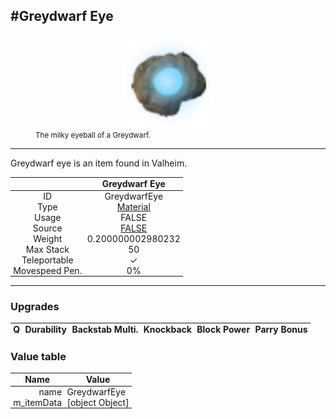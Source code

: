 <meta property="og:title" content="Greydwarf Eye - MoreValheim" /><meta property="og:type" content="website" /><meta property="og:image" content="/assets/greydwarf_eye.png" /><meta property="og:description" content="Greydwarf Eye is an item found in Valheim." /><meta name="theme-color" content="#546D78"><meta name="twitter:card" content="summary_large_image">
#Greydwarf Eye
-------------
<style>img {width:20px;}.tb {width:150px;display: block;margin-left: auto;margin-right: auto;}</style>

<style>.md-typeset table:not([class]) th:not([align]) {min-width:unset!important;}</style>
<style>td{padding:0em 0.3em!important;text-align:center!important;border-left:.05rem solid var(--md-default-fg-color--lightest)}</style>

<style>th{padding:0.1em 0.3em!important;text-align:center!important;font-weight:bold}</style>

<style>pre{text-align:right!important}</style>
<style>table tr td:first-child {border-left: 0;};</style>

<figure><img src="/assets/greydwarf_eye.png" class="tb" /><figcaption><small>The milky eyeball of a Greydwarf.</small></figcaption></figure>

-------------

Greydwarf eye is an item found in Valheim.

|        | Greydwarf Eye              |
| ----------- | ------------------------------------ |
| ID |GreydwarfEye
| Type | [Material](../../types/material)
| Usage | FALSE<br>
| Source | [FALSE](../../items/false)
| Weight | 0.200000002980232 |
| Max Stack | 50 |
| Teleportable | ✓
| Movespeed Pen. | 0%


-------------

### Upgrades
| Q | Durability | Backstab Multi. | Knockback | Block Power | Parry Bonus
| - | - | - | - | - | - 


### Value table
| Name | Value
| - | - |
| <div style="text-align:right">name</div> | <div style="text-align:left">GreydwarfEye</div> | 
| <div style="text-align:right">m_itemData</div> | <div style="text-align:left">[object Object]</div> | 